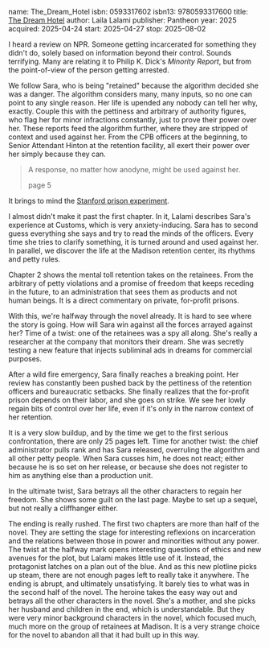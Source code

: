 name: The_Dream_Hotel
isbn: 0593317602
isbn13: 9780593317600
title: [The Dream Hotel](https://a.co/d/i5S80MZ)
author: Laila Lalami
publisher: Pantheon
year: 2025
acquired: 2025-04-24
start: 2025-04-27
stop: 2025-08-02

I heard a review on NPR.  Someone getting incarcerated for something they didn't
do, solely based on information beyond their control.  Sounds terrifying.  Many
are relating it to Philip K. Dick's _Minority Report_, but from the
point-of-view of the person getting arrested.

We follow Sara, who is being "retained" because the algorithm decided she was a
danger.  The algorithm considers many, many inputs, so no one can point to any
single reason.  Her life is upended any nobody can tell her why, exactly.
Couple this with the pettiness and arbitrary of authority figures, who flag her
for minor infractions constantly, just to prove their power over her.  These
reports feed the algorithm further, where they are stripped of context and used
against her.  From the CPB officers at the beginning, to Senior Attendant
Hinton at the retention facility, all exert their power over her simply because
they can.

> A response, no matter how anodyne, might be used against her.
> <footer>page 5</footer>

It brings to mind the
[Stanford prison experiment](https://en.wikipedia.org/wiki/Stanford_prison_experiment).

I almost didn't make it past the first chapter.  In it, Lalami describes Sara's
experience at Customs, which is very anxiety-inducing.  Sara has to second guess
everything she says and try to read the minds of the officers.  Every time she
tries to clarify something, it is turned around and used against her.  In
parallel, we discover the life at the Madison retention center, its rhythms and
petty rules.

Chapter 2 shows the mental toll retention takes on the retainees.  From the
arbitrary of petty violations and a promise of freedom that keeps receding in
the future, to an administration that sees them as products and not human
beings.  It is a direct commentary on private, for-profit prisons.

With this, we're halfway through the novel already.  It is hard to see where the
story is going.  How will Sara win against all the forces arrayed against her?
Time of a twist: one of the retainees was a spy all along.  She's really a
researcher at the company that monitors their dream.  She was secretly testing a
new feature that injects subliminal ads in dreams for commercial purposes.

After a wild fire emergency, Sara finally reaches a breaking point.  Her review
has constantly been pushed back by the pettiness of the retention officers and
bureaucratic setbacks.  She finally realizes that the for-profit prison depends
on their labor, and she goes on strike.  We see her lowly regain bits of control
over her life, even if it's only in the narrow context of her retention.

It is a very slow buildup, and by the time we get to the first serious
confrontation, there are only 25 pages left.  Time for another twist: the chief
administrator pulls rank and has Sara released, overruling the algorithm and all
other petty people.  When Sara cusses him, he does not react; either because he
is so set on her release, or because she does not register to him as anything
else than a production unit.

In the ultimate twist, Sara betrays all the other characters to regain her
freedom.  She shows some guilt on the last page.  Maybe to set up a sequel, but
not really a cliffhanger either.

The ending is really rushed.  The first two chapters are more than half of the
novel.  They are setting the stage for interesting reflexions on incarceration
and the relations between those in power and minorities without any power.  The
twist at the halfway mark opens interesting questions of ethics and new avenues
for the plot, but Lalami makes little use of it.  Instead, the protagonist
latches on a plan out of the blue.  And as this new plotline picks up steam,
there are not enough pages left to really take it anywhere.  The ending is
abrupt, and ultimately unsatisfying.  It barely ties to what was in the second
half of the novel.  The heroine takes the easy way out and betrays all the other
characters in the novel.  She's a mother, and she picks her husband and children
in the end, which is understandable.  But they were very minor background
characters in the novel, which focused much, much more on the group of retainees
at Madison.  It is a very strange choice for the novel to abandon all that it
had built up in this way.
